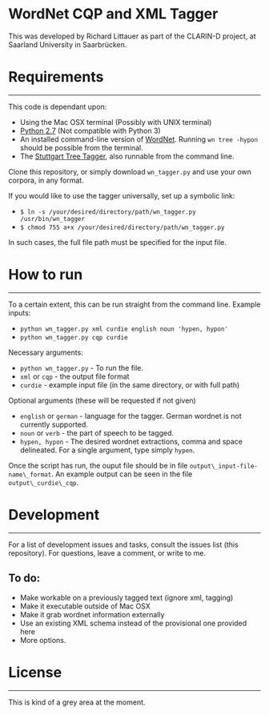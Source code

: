 WordNet CQP and XML Tagger
==============================

This was developed by Richard Littauer as part of the CLARIN-D project,
at Saarland University in Saarbrücken. 

# Requirements
--------------

This code is dependant upon:
  * Using the Mac OSX terminal (Possibly with UNIX terminal)
  * [Python 2.7](http://www.python.org/getit/releases/2.7/) (Not compatible with Python 3)
  * An installed command-line version of [WordNet](http://wordnet.princeton.edu/wordnet/download/). Running `wn tree -hypon` should be possible from the terminal.
  * The [Stuttgart Tree Tagger](http://www.ims.uni-stuttgart.de/projekte/corplex/TreeTagger/), also runnable from the command line.

Clone this repository, or simply download `wn_tagger.py` and use your
own corpora, in any format.

If you would like to use the tagger universally, set up a symbolic link:

  * `$ ln -s /your/desired/directory/path/wn_tagger.py /usr/bin/wn_tagger`
  * `$ chmod 755 a+x /your/desired/directory/path/wn_tagger.py`

In such cases, the full file path must be specified for the input file.

# How to run
------------

To a certain extent, this can be run straight from the command line.
Example inputs: 

  * `python wn_tagger.py xml curdie english noun 'hypen, hypon'`
  * `python wn_tagger.py cqp curdie`

Necessary arguments:
  * `python wn_tagger.py` - To run the file. 
  * `xml` or `cqp` - the output file format
  * `curdie` - example input file (in the same directory, or with full
    path)

Optional arguments (these will be requested if not given)
  * `english` or `german` - language for the tagger. German wordnet is
    not currently supported.
  * `noun` or `verb` - the part of speech to be tagged.
  * `hypen, hypon` - The desired wordnet extractions, comma and space delineated. For a single argument, type simply `hypen`.

Once the script has run, the ouput file should be in file
`output\_input-file-name\_format`. An example output can be seen in
the file `output\_curdie\_cqp`.

# Development
-------------

For a list of development issues and tasks, consult the issues list
(this repository). For questions, leave a comment, or write to me. 

To do:
-------
  * Make workable on a previously tagged text (ignore xml, tagging)
  * Make it executable outside of Mac OSX
  * Make it grab wordnet information externally 
  * Use an existing XML schema instead of the provisional one provided here
  * More options.


# License
-----------

This is kind of a grey area at the moment.

